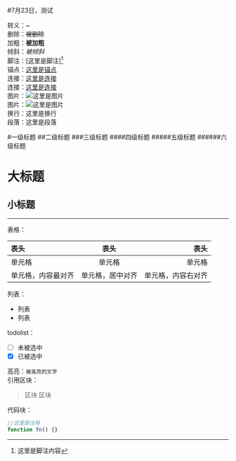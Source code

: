 #7月23日，测试

转义：\~  
删除：~~被删除~~  
加粗：**被加粗**  
倾斜：*被倾斜*  
脚注：[这里是脚注][^foot]  
锚点：[这里是锚点](#anchor)  
连接：[这里是连接](http://www.github.com/yandou/)  
连接：[这里是连接][link]  
图片：![这里是图片](http://www.github.com/favicon.ico)  
图片：![这里是图片][img]  
换行：这里是换行  
段落：这里是段落

#一级标题
##二级标题
###三级标题
####四级标题
#####五级标题
######六级标题

大标题
=
小标题
-

---

表格：   


|表头|表头|表头|
|:---|:---:|---:|
|单元格|单元格|单元格|
|单元格，内容最对齐|单元格，居中对齐|单元格，内容右对齐|


列表：
+ 列表
+ 列表

todolist：  
- [ ] 未被选中
- [x] 已被选中

高亮：`被高亮的文字`  
引用区块：   
> 区块
> 区块 

代码块：   
```javascript
//这里是注释
function fn() {}
```

[link]: http://www.github.com/yandou/
[img]: http://www.github.com/favicon.ico  
[^foot]: 这里是脚注内容
<div id="anchor"></div>
